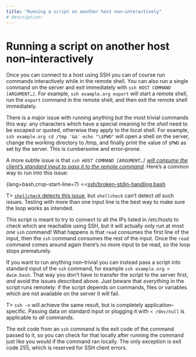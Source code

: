 ```yaml
---
title: "Running a script on another host non–interactively"
# description:
---
```


# Running a script on another host non–interactively


Once you can connect to a host using SSH you can of course run commands interactively while in the remote shell. You can also run a single command on the server and exit immediately with `ssh HOST COMMAND [ARGUMENT…]`. For example, `ssh example.org export` will start a remote shell, run the `export` command in the remote shell, and then exit the remote shell immediately.

There is a major issue with running anything but the most trivial commands this way: any characters which have a special meaning to the *shell* need to be escaped or quoted, otherwise they apply to the *local* shell. For example, `ssh example.org cd /tmp '&&' echo "\$PWD"` will open a shell on the server, change the working directory to /tmp, and finally print the value of `$PWD` as set by the server. This is cumbersome and error–prone.

A more subtle issue is that *`ssh HOST COMMAND [ARGUMENT…]` [will consume the client’s standard input to pass it to the remote command](https://mywiki.wooledge.org/BashFAQ/089?action=recall&rev=20).* Here’s a common way to run into this issue:

{lang=bash,crop-start-line=7}
<<[ssh/broken-stdin-handling.bash](./protected/code/src/ssh/broken-stdin-handling.bash)

T> [`shellcheck` detects this issue](https://github.com/koalaman/shellcheck/wiki/SC2095), but `shellcheck` can’t detect *all* such issues. Testing with more than one input line is the best way to make sure the loop works as intended.

This script is meant to try to connect to all the IPs listed in /etc/hosts to check which are reachable using SSH, but it will actually only run at most *one* `ssh` command! What happens is that `read` consumes the first line of the input, then the `ssh` command consumes the rest of the input. Once the `read` command comes around again there’s no more input to be read, so the loop stops prematurely.

If you want to run anything non–trivial you can instead pass a script into standard input of the `ssh` command, for example `ssh example.org < dwim.bash`. That way you don’t have to transfer the script to the server first, *and* avoid the issues described above. Just beware that *everything* in the script runs remotely: if the script depends on commands, files or variables which are not available on the server it will fail.

T> `ssh -n` will achieve the same result, but is completely application–specific. Passing data on standard input or plugging it with `< /dev/null` is applicable to *all* commands.

The exit code from an `ssh` command is the exit code of the command passed to it, so you can check for that locally after running the command just like you would if the command ran locally. The only exception is exit code 255, which is reserved for SSH client errors.
